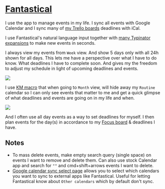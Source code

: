 # [Fantastical](https://flexibits.com/fantastical)

I use the app to manage events in my life. I sync all events with Google Calendar and I sync many of [my Trello boards](../../sharing/my-trello.md) deadlines with iCal.

I use Fantastical's natural language input together with [many Typinator expansions](https://medium.com/@nikitavoloboev/fantastical-natural-input-text-expansions-3ea8cf7ccac3#.pv5937ncr) to make new events in seconds.

I always view my events from `Week` view. And show 5 days only with all 24h shown for all days. This lets me have a perspective over what I have to do know. What deadlines I have to complete soon. And gives my the freedom to adjust my schedule in light of upcoming deadlines and events.

![](https://i.imgur.com/h0gfygf.png)

I use [KM macro](keyboard-maestro/km-macros.md) that when going to `Month` view, will hide away my `Routine` calendar so I can only see events that matter to me and get a quick glimpse of what deadlines and events are going on in my life and when.

![](https://i.imgur.com/35aMZAR.png)

And I often use all day events as a way to set deadlines for myself. I then plan events for the day(s) in accordance to my [Focus board](../../focusing/focusing.md) & deadlines I have.

## Notes

- To mass delete events, make empty search query (single space) on events I want to remove and delete them. Can also use stock Calendar app and search for `""` and cmd+shift+arrows events I want to delete.
- [Google calendar sync select page](https://calendar.google.com/calendar/syncselect) allows you to select which calendars you want to sync to external apps like Fantastical. Useful for letting Fantastical know about `Other calendars` which by default don't sync.
